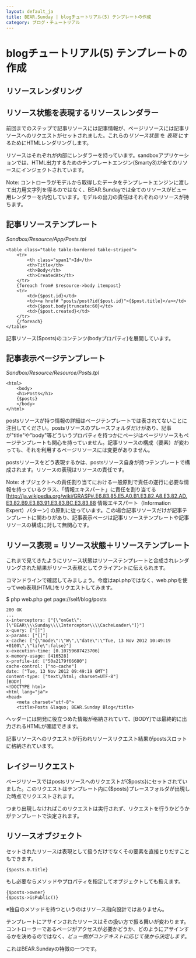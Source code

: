 ```yaml
---
layout: default_ja
title: BEAR.Sunday | blogチュートリアル(5) テンプレートの作成
category: ブログ・チュートリアル
---
```


# blogチュートリアル(5) テンプレートの作成

## リソースレンダリング 

## リソース状態を表現するリソースレンダラー 

前回までのステップで記事リソースには記事情報が、ページリソースには記事リソースへのリクエストがセットされました。これらの*リソース状態* を *表現* にするためにHTMLレンダリングします。

リソースはそれぞれが内部にレンダラーを持っています。sandboxアプリケーションでは、HTML出力するためのテンプレートエンジン(Smarty3)が全てのリソースにインジェクトされています。

Note: コントローラがモデルから取得したデータをテンプレートエンジンに渡して出力用文字列を得るのではなく、BEAR.Sundayでは全てのリソースがビュー用レンダラーを内包しています。モデルの出力の責任はそれぞれのリソースが持ちます。

## 記事リソーステンプレート 
_Sandbox/Resource/App/Posts.tpl_

    <table class="table table-bordered table-striped">
        <tr>
            <th class="span1">Id</th>
            <th>Title</th>
            <th>Body</th>
            <th>CreatedAt</th>
        </tr>
        {foreach from# $resource->body itempost}
        <tr>
            <td>{$post.id}</td>
            <td><a href# "posts/post?id{$post.id}">{$post.title}</a></td>
            <td>{$post.body|truncate:60}</td>
            <td>{$post.created}</td>
        </tr>
        {/foreach}    
    </table>

記事リソース($posts)のコンテンツ(bodyプロパティ)を展開しています。

## 記事表示ページテンプレート 
_Sandbox/Resource/Resource/Posts.tpl_

    <html>
        <body>
        <h1>Posts</h1>
        {$posts}
        </body>
    </html>

postsリソースが持つ情報の詳細はページテンプレートでは表されてないことに注目してください。postsリソースのプレースフォルダだけがあり、記事が"title"や"body"等どういうプロパティを持つかにページはページリソースもページテンプレートも関心を持っていません。記事リソースの構成（要素）が変わっても、それを利用するページリソースには変更がありません。

postsリソースをどう表現するかは、postsリソース自身が持つテンプレートで構成されます。リソースの表現はリソースの責任です。

 Note: オブジェクトへの責任割り当てにおける一般原則で責任の遂行に必要な情報を持っているクラス、「情報エキスパート」に責任を割り当てる [http://ja.wikipedia.org/wiki/GRASP#.E6.83.85.E5.A0.B1.E3.82.A8.E3.82.AD.E3.82.B9.E3.83.91.E3.83.BC.E3.83.88 情報エキスパート（Information Expert）パターン] の原則に従っています。この場合記事リソースだけが記事テンプレートに関わりがあり、記事表示ページは記事リソーステンプレートや記事リソースの構成に対して無関心です。

## リソース表現 = リソース状態＋リソーステンプレート 

これまで見てきたようにリソース状態はリソーステンプレートと合成されレンダリングされた結果がリソース表現としてクライアントに伝えられます。

コマンドラインで確認してみましょう。今度はapi.phpではなく、web.phpを使ってweb表現(HTML)をリクエストしてみます。

$ php web.php get page://self/blog/posts

    200 OK
    ...
    x-interceptors: ["{\"onGet\":[\"BEAR\\\\Sunday\\\\Interceptor\\\\CacheLoader\"]}"]
    x-query: ["[]"]
    x-params: ["[]"]
    x-cache: ["{\"mode\":\"W\",\"date\":\"Tue, 13 Nov 2012 10:49:19 +0100\",\"life\":false}"]
    x-execution-time: [0.10759687423706]
    x-memory-usage: [416528]
    x-profile-id: ["50a2179f66680"]
    cache-control: ["no-cache"]
    date: ["Tue, 13 Nov 2012 09:49:19 GMT"]
    content-type: ["text\/html; charset=UTF-8"]
    [BODY]
    <!DOCTYPE html>
    <html lang="ja">
    <head>
        <meta charset="utf-8">
        <title>Posts &laquo; BEAR.Sunday Blog</title>

ヘッダーには開発に役立つめた情報が格納されていて、[BODY]では最終的に出力されるHTMLが確認できます。

記事リソースへのリクエストが行われリソースリクエスト結果がpostsスロットに格納されています。

## レイジーリクエスト 

ページリソースではpostsリソースへのリクエストが{$posts}にセットされていました。このリクエストはテンプレート内に{$posts}プレースフォルダが出現した時点でリクエストされます。

つまり出現しなければこのリクエストは実行されず、リクエストを行うかどうかがテンプレートで決定されます。

## リソースオブジェクト 

セットされたリソースは表現として扱うだけでなくその要素を直接とりだすこともできます。

    {$posts.0.title}

もし必要ならメソッドやプロパティを指定してオブジェクトしても扱えます。

    {$posts->owner}
    {$posts->isPublic()}

※独自のメソッドを持つというのはリソース指向設計ではありません。

テンプレートにアサインされたリソースはその扱い方で振る舞いが変わります。コントローラーであるページがアクセスが必要かどうか、どのようにアサインするかを決めるのではなく、*ビュー側がコンテキストに応じて後から決定します*。

これはBEAR.Sundayの特徴の一つです。
